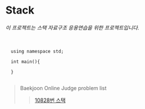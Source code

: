 # Stack

###### 이 프로젝트는 스택 자료구조 응용연습을 위한 프로젝트입니다.

<pre>
  <code>
  using namespace std;
  
  int main(){
      
  }
  </code>
</pre>

> Baekjoon Online Judge problem list
>   >[10828번 스택](https://www.acmicpc.net/problem/10828)
